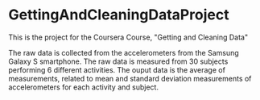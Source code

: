 # GettingAndCleaningDataProject
This is the project for the Coursera Course, "Getting and Cleaning Data"

The raw data is collected from the accelerometers from the Samsung Galaxy S smartphone. The raw data is measured from 30 subjects performing 6 different activities. The ouput data is the average of measurements, related to mean and standard deviation measurements of accelerometers for each activity and subject.
